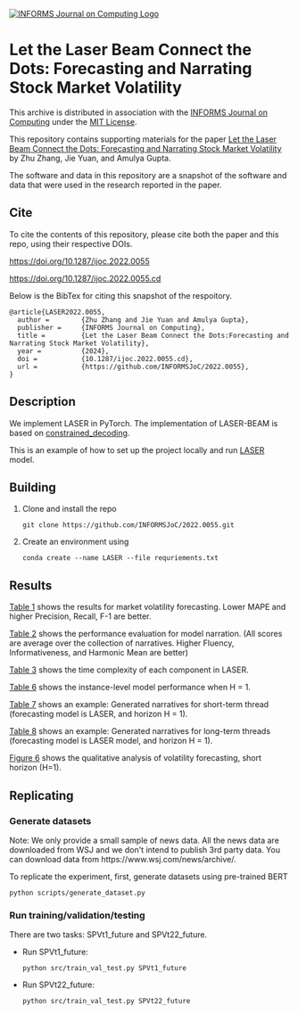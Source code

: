 [![INFORMS Journal on Computing Logo](https://INFORMSJoC.github.io/logos/INFORMS_Journal_on_Computing_Header.jpg)](https://pubsonline.informs.org/journal/ijoc)

# Let the Laser Beam Connect the Dots: Forecasting and Narrating Stock Market Volatility

This archive is distributed in association with the [INFORMS Journal on
Computing](https://pubsonline.informs.org/journal/ijoc) under the [MIT License](LICENSE).

This repository contains supporting materials for the paper [Let the Laser Beam Connect the Dots: Forecasting and Narrating Stock Market Volatility](https://doi.org/10.1287/ijoc.2022.0055) by Zhu Zhang, Jie Yuan, and Amulya Gupta.

The software and data in this repository are a snapshot of the software and data that were used in the research reported in the paper.

## Cite

To cite the contents of this repository, please cite both the paper and this repo, using their respective DOIs.

https://doi.org/10.1287/ijoc.2022.0055

https://doi.org/10.1287/ijoc.2022.0055.cd

Below is the BibTex for citing this snapshot of the respoitory.

```
@article{LASER2022.0055,
  author =        {Zhu Zhang and Jie Yuan and Amulya Gupta},
  publisher =     {INFORMS Journal on Computing},
  title =         {Let the Laser Beam Connect the Dots:Forecasting and Narrating Stock Market Volatility},
  year =          {2024},
  doi =           {10.1287/ijoc.2022.0055.cd},
  url =           {https://github.com/INFORMSJoC/2022.0055},
}  
```

## Description
We implement LASER in PyTorch. The implementation of LASER-BEAM is based on [constrained_decoding](https://github.com/chrishokamp/constrained_decoding/tree/master).

This is an example of how to set up the project locally and run [LASER](results/LASER4.png) model.

## Building

1. Clone and install the repo
   ```
   git clone https://github.com/INFORMSJoC/2022.0055.git
   ```
  
2. Create an environment using
   ```
   conda create --name LASER --file requriements.txt
   ```

## Results

[Table 1](results/Table1.png) shows the results for market volatility forecasting. Lower MAPE and higher Precision, Recall, F-1 are better.

[Table 2](results/Table2.png) shows the performance evaluation for model narration. (All scores are average over the collection of narratives.
Higher Fluency, Informativeness, and Harmonic Mean are better)

[Table 3](results/Table3.png) shows the time complexity of each component in LASER.

[Table 6](results/Table6.png) shows the instance-level model performance when H = 1.

[Table 7](results/Table7.png) shows an example: Generated narratives for short-term thread (forecasting model is LASER, and horizon H = 1).

[Table 8](results/Table8.png) shows an example: Generated narratives for long-term threads (forecasting model is LASER model, and horizon H = 1).

[Figure 6](results/F6.png) shows the qualitative analysis of volatility forecasting, short horizon (H=1).

## Replicating

<h3 align="left">Generate datasets</h3>
Note: We only provide a small sample of news data. All the news data are downloaded from WSJ and we don't intend to publish 3rd party data. You can download data from https://www.wsj.com/news/archive/.

To replicate the experiment, first, generate datasets using pre-trained BERT

  ```
  python scripts/generate_dataset.py
  ```

<h3 align="left">Run training/validation/testing</h3>
There are two tasks: SPVt1_future and SPVt22_future.

* Run SPVt1_future: 
  ```
  python src/train_val_test.py SPVt1_future
  ```

* Run SPVt22_future:
  ```
  python src/train_val_test.py SPVt22_future
  ```
